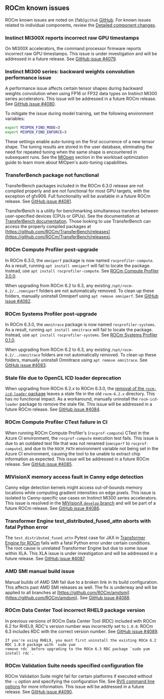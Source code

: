 ## ROCm known issues

ROCm known issues are noted on {fab}`github` [GitHub](https://github.com/ROCm/ROCm/labels/Verified%20Issue). For known
issues related to individual components, review the [Detailed component changes](#detailed-component-changes).

### Instinct MI300X reports incorrect raw GPU timestamps

On MI300X accelerators, the command processor firmware reports incorrect raw GPU timestamps. This
issue is under investigation and will be addressed in a future release. See [GitHub issue #4079](https://github.com/ROCm/ROCm/issues/4079).

### Instinct MI300 series: backward weights convolution performance issue

A performance issue affects certain tensor shapes during backward weights convolution when using
FP16 or FP32 data types on Instinct MI300 series accelerators. This issue will be addressed in a future ROCm release.
See [GitHub issue #4080](https://github.com/ROCm/ROCm/issues/4080).

To mitigate the issue during model training, set the following environment variables:

```bash
export MIOPEN_FIND_MODE=3
export MIOPEN_FIND_ENFORCE=3
```

These settings enable auto-tuning on the first occurrence of a new tensor shape. The tuning results
are stored in the user database, eliminating the need for repeated tuning when the same shape is
encountered in subsequent runs. See the
[MIOpen](https://rocm.docs.amd.com/en/latest/how-to/tuning-guides/mi300x/workload.html#miopen)
section in the workload optimization guide to learn more about MIOpen's auto-tuning capabilities.

### TransferBench package not functional

TransferBench packages included in the ROCm 6.3.0 release are not compiled properly and are not
functional for most GPU targets, with the exception of gfx906. Full functionality will be available
in a future ROCm release. See [GitHub issue #4081](https://github.com/ROCm/ROCm/issues/4081).

TransferBench is a utility for benchmarking simultaneous transfers between user-specified devices
(CPUs or GPUs). See the documentation at [TransferBench
documentation](https://rocm.docs.amd.com/projects/TransferBench/en/docs-6.3.0/index.html). Those
looking to use TransferBench can access the properly compiled packages at
[https://github.com/ROCm/TransferBench/releases](https://github.com/ROCm/TransferBench/releases).

### ROCm Compute Profiler post-upgrade

In ROCm 6.3.0, the `omniperf` package is now named `rocprofiler-compute`. As a result, running `apt install omniperf` will fail to locate the package.
Instead, use `apt install rocprofiler-compute`. See [ROCm Compute Profiler 3.0.0](#rocm-compute-profiler-3-0-0).

When upgrading from ROCm 6.2 to 6.3, any existing `/opt/rocm-6.2/../omniperf` folders are not
automatically removed. To clean up these folders, manually uninstall Omniperf using `apt remove omniperf`.
See [GitHub issue #4082](https://github.com/ROCm/ROCm/issues/4082).

### ROCm Systems Profiler post-upgrade

In ROCm 6.3.0, the `omnitrace` package is now named `rocprofiler-systems`. As a result, running `apt install omnitrace` will fail to locate the package.
Instead, use `apt install rocprofiler-systems`. See [ROCm Systems Profiler 0.1.0](#rocm-systems-profiler-0-1-0).

When upgrading from ROCm 6.2 to 6.3, any existing `/opt/rocm-6.2/../omnitrace` folders are not
automatically removed. To clean up these folders, manually uninstall Omnitrace using `apt remove omnitrace`.
See [GitHub issue #4083](https://github.com/ROCm/ROCm/issues/4083).

### Stale file due to OpenCL ICD loader deprecation

When upgrading from ROCm 6.2.x to ROCm 6.3.0, the [removal of the `rocm-icd-loader`
package](#opencl-icd-loader-separated-from-rocm) leaves a stale file in the old `rocm-6.2.x`
directory. This has no functional impact. As a workaround, manually uninstall the
`rocm-icd-loader` package to remove the stale file. This issue will be addressed in a future ROCm
release. See [GitHub issue #4084](https://github.com/ROCm/ROCm/issues/4084).

### ROCm Compute Profiler CTest failure in CI

When running ROCm Compute Profiler's (`rocprof-compute`) CTest in the Azure CI environment, the
`rocprof-compute` execution test fails. This issue is due to an outdated test file that was not renamed
(`omniperf` to `rocprof-compute`), and due to the `ROCM_PATH` environment variable not being set in
the Azure CI environment, causing the tool to be unable to extract chip information as expected.
This issue will be addressed in a future ROCm release. See [GitHub issue #4085](https://github.com/ROCm/ROCm/issues/4085).

### MIVisionX memory access fault in Canny edge detection

Canny edge detection kernels might access out-of-bounds memory locations while
computing gradient intensities on edge pixels. This issue is isolated to
Canny-specific use cases on Instinct MI300 series accelerators. This issue is
resolved in the [MIVisionX `develop` branch](https://github.com/ROCm/mivisionx)
and will be part of a future ROCm release. See [GitHub issue #4086](https://github.com/ROCm/ROCm/issues/4086).

### Transformer Engine test_distributed_fused_attn aborts with fatal Python error

The `test_distributed_fused_attn` Pytest case for JAX in [Transformer Engine
for ROCm](https://github.com/ROCm/TransformerEngine) fails with a fatal Python
error under certain conditions. The root cause is unrelated Transformer Engine
but due to some issue within XLA. This XLA issue is under investigation and
will be addressed in a future release. See [GitHub issue #4087](https://github.com/ROCm/ROCm/issues/4087).

### AMD SMI manual build issue

Manual builds of AMD SMI fail due to a broken link in its build configuration.
This affects past AMD SMI releases as well. The fix is underway and will be
applied to all branches at [https://github.com/ROCm/amdsmi](https://github.com/ROCm/amdsmi).
See [GitHub issue #4088](https://github.com/ROCm/ROCm/issues/4088).

### ROCm Data Center Tool incorrect RHEL9 package version

In previous versions of ROCm Data Center Tool (RDC) included with ROCm 6.2 for RHEL9, RDC's version
number was incorrectly set to `1.0.0`. ROCm 6.3 includes RDC with the correct version number.
See [GitHub issue #4089](https://github.com/ROCm/ROCm/issues/4089).

```{important}
If you're using RHEL9, you must first uninstall the existing ROCm 6.2 RDC 1.0.0 package with `sudo yum
remove rdc` before upgrading to the ROCm 6.3 RDC package `sudo yum install rdc`.
```

### ROCm Validation Suite needs specified configuration file

ROCm Validation Suite might fail for certain platforms if executed without the `-c` option and
specifying the configuration file. See [RVS command line
options](https://rocm.docs.amd.com/projects/ROCmValidationSuite/en/docs-6.3.0/ug1main.html#command-line-options)
for more information. This issue will be addressed in a future release.
See [GitHub issue #4090](https://github.com/ROCm/ROCm/issues/4090).
